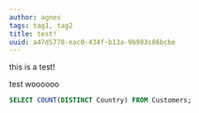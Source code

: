 ```yaml
---
author: agnes
tags: tag1, tag2
title: test!
uuid: a47d5778-eac0-434f-b13a-9b983c86bcbe
---
```


this is a test!

test woooooo

```sql
SELECT COUNT(DISTINCT Country) FROM Customers;
```
